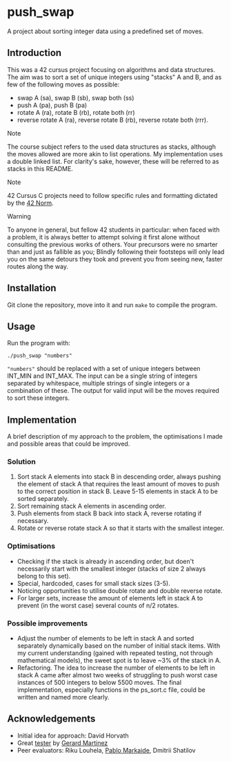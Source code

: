 # push_swap
A project about sorting integer data using a predefined set of moves.

## Introduction
This was a 42 cursus project focusing on algorithms and data structures. The aim was to sort a set of unique integers using "stacks" A and B, and as few of the following moves as possible:
- swap A (sa), swap B (sb), swap both (ss)
- push A (pa), push B (pa)
- rotate A (ra), rotate B (rb), rotate both (rr)
- reverse rotate A (ra), reverse rotate B (rb), reverse rotate both (rrr).

>[!NOTE]
> The course subject refers to the used data structures as stacks, although the moves allowed are more akin to list operations. My implementation uses a double linked list. For clarity's sake, however, these will be referred to as stacks in this README.

> [!NOTE]  
> 42 Cursus C projects need to follow specific rules and formatting dictated by the [42 Norm](https://github.com/42School/norminette/tree/master/pdf).

> [!WARNING]
> To anyone in general, but fellow 42 students in particular: when faced with a problem, it is always better to attempt solving it first alone without consulting the previous works of others. Your precursors were no smarter than and just as fallible as you; Blindly following their footsteps will only lead you on the same detours they took and prevent you from seeing new, faster routes along the way.

## Installation
Git clone the repository, move into it and run `make` to compile the program.

## Usage
Run the program with:

`./push_swap "numbers"`

`"numbers"` should be replaced with a set of unique integers between INT_MIN and INT_MAX. The input can be a single string of integers separated by whitespace, multiple strings of single integers or a combination of these. The output for valid input will be the moves required to sort these integers.

## Implementation
A brief description of my approach to the problem, the optimisations I made and possible areas that could be improved.

### Solution
1. Sort stack A elements into stack B in descending order, always pushing the element of stack A that requires the least amount of moves to push to the correct position in stack B. Leave 5-15 elements in stack A to be sorted separately.
2. Sort remaining stack A elements in ascending order.
3. Push elements from stack B back into stack A, reverse rotating if necessary.
4. Rotate or reverse rotate stack A so that it starts with the smallest integer.

### Optimisations
- Checking if the stack is already in ascending order, but doen't necessarily start with the smallest integer (stacks of size 2 always belong to this set).
-  Special, hardcoded, cases for small stack sizes (3-5).
- Noticing opportunities to utilise double rotate and double reverse rotate.
- For larger sets, increase the amount of elements left in stack A to prevent (in the worst case) several counts of n/2 rotates.

### Possible improvements
- Adjust the number of elements to be left in stack A and sorted separately dynamically based on the number of initial stack items. With my current understanding (gained with repeated testing, not through mathematical models), the sweet spot is to leave ~3% of the stack in A.
- Refactoring. The idea to increase the number of elements to be left in stack A came after almost two weeks of struggling to push worst case instances of 500 integers to below 5500 moves. The final implementation, especially functions in the ps_sort.c file, could be written and named more clearly.

## Acknowledgements
- Initial idea for approach: David Horvath
- Great [tester](https://github.com/gemartin99/Push-Swap-Tester) by [Gerard Martinez](https://github.com/gemartin99)
- Peer evaluators: Riku Louhela, [Pablo Markaide](https://github.com/pmarkaide), Dmitrii Shatilov
